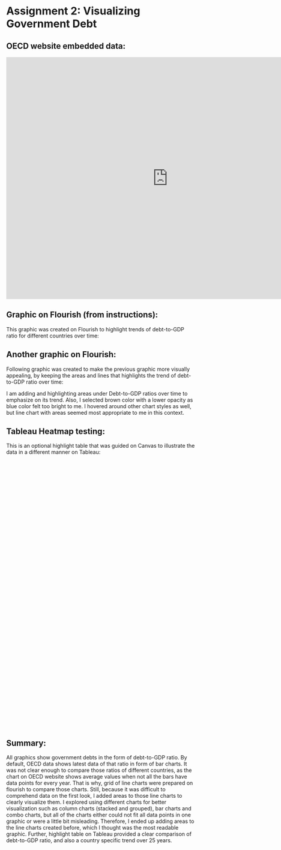 # Assignment 2: Visualizing Government Debt

## OECD website embedded data:

<iframe src="https://data.oecd.org/chart/6Okw" width="860" height="645" style="border: 0" mozallowfullscreen="true" webkitallowfullscreen="true" allowfullscreen="true"><a href="https://data.oecd.org/chart/6Okw" target="_blank">OECD Chart: General government debt, Total, % of GDP, Annual, 2021</a></iframe>

## Graphic on Flourish (from instructions):
This graphic was created on Flourish to highlight trends of debt-to-GDP ratio for different countries over time:

<div class="flourish-embed flourish-chart" data-src="visualisation/11162735"><script src="https://public.flourish.studio/resources/embed.js"></script></div>

## Another graphic on Flourish:
Following graphic was created to make the previous graphic more visually appealing, by keeping the areas and lines that highlights the trend of debt-to-GDP ratio over time:

<div class="flourish-embed flourish-chart" data-src="visualisation/11164217"><script src="https://public.flourish.studio/resources/embed.js"></script></div>

I am adding and highlighting areas under Debt-to-GDP ratios over time to emphasize on its trend. Also, I selected brown color with a lower opacity as blue color felt too bright to me. I hovered around other chart styles as well, but line chart with areas seemed most appropriate to me in this context.


## Tableau Heatmap testing:
This is an optional highlight table that was guided on Canvas to illustrate the data in a different manner on Tableau:

<script type='text/javascript' src='https://prod-useast-a.online.tableau.com/javascripts/api/viz_v1.js'></script><div class='tableauPlaceholder' style='width: 1536px; height: 711px;'><object class='tableauViz' width='1536' height='711' style='display:none;'><param name='host_url' value='https%3A%2F%2Fprod-useast-a.online.tableau.com%2F' /> <param name='embed_code_version' value='3' /> <param name='site_root' value='&#47;t&#47;prathit' /><param name='name' value='Dent-to-GDPratio&#47;Sheet1' /><param name='tabs' value='no' /><param name='toolbar' value='yes' /><param name='showAppBanner' value='false' /></object></div>

## Summary:

All graphics show government debts in the form of debt-to-GDP ratio. By default, OECD data shows latest data of that ratio in form of bar charts. It was not clear enough to compare those ratios of different countries, as the chart on OECD website shows average values when not all the bars have data points for every year. That is why, grid of line charts were prepared on flourish to compare those charts. Still, because it was difficult to comprehend data on the first look, I added areas to those line charts to clearly visualize them. I explored using different charts for better visualization such as column charts (stacked and grouped), bar charts and combo charts, but all of the charts either could not fit all data points in one graphic or were a little bit misleading. Therefore, I ended up adding areas to the line charts created before, which I thought was the most readable graphic. Further, highlight table on Tableau provided a clear comparison of debt-to-GDP ratio, and also a country specific trend over 25 years.
